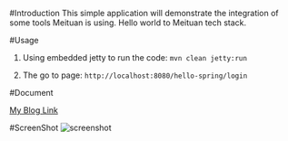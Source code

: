 #Introduction
This simple application will demonstrate the integration of some tools Meituan is using. Hello world to Meituan tech stack.

#Usage

1. Using embedded jetty to run the code:
`mvn clean jetty:run`

2. The go to page:
`http://localhost:8080/hello-spring/login`

#Document

[My Blog Link](http://wiki.sankuai.com/pages/viewpage.action?pageId=189475129)

#ScreenShot
![screenshot](http://postimg.org/image/6gqjn7ay5)